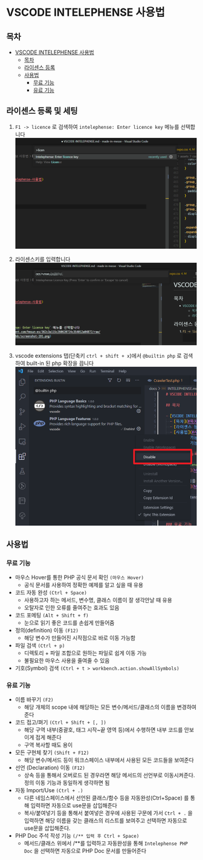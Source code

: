 # VSCODE INTELEPHENSE 사용법

## 목차

- [VSCODE INTELEPHENSE 사용법](#vscode-intelephense-사용법)
  - [목차](#목차)
  - [라이센스 등록](#라이센스-등록)
  - [사용법](#사용법)
    - [무료 기능](#무료-기능)
    - [유료 기능](#유료-기능)

## 라이센스 등록 및 세팅

1. `F1 -> licence` 로 검색하여 `intelephense: Enter licence key` 메뉴를 선택합니다
  ![등록#1](https://github.com/messe-esang/modern-php-study/blob/master/docs/screenshot-191.png)

2. 라이센스키를 입력합니다
  ![등록#2](https://github.com/messe-esang/modern-php-study/blob/master/docs/screenshot-192.png)

3. vscode extensions 탭(단축키 `ctrl + shift + x`)에서 `@builtin php` 로 검색하여 built-in 된 php 확장을 끕니다
  ![등록#3](https://github.com/messe-esang/modern-php-study/blob/master/docs/screenshot-1619093922.png)

## 사용법

### 무료 기능
- 마우스 Hover를 통한 PHP 공식 문서 확인 `(마우스 Hover)`
  - 공식 문서를 사용하여 정확한 예제를 알고 싶을 때 유용
- 코드 자동 완성 `(Ctrl + Space)`
  - 사용하고자 하는 메서드, 변수명, 클래스 이름이 잘 생각안날 때 유용
  - 오탈자로 인한 오류를 줄여주는 효과도 있음
- 코드 포메팅 `(Alt + Shift + f)`
  - 눈으로 읽기 좋은 코드를 손쉽게 만들어줌
- 정의(definition) 이동 `(F12)`
  - 해당 변수가 만들어진 시작점으로 바로 이동 가능함
- 파일 검색 `(Ctrl + p)`
  - 디렉토리 + 파일 조합으로 원하는 파일로 쉽게 이동 가능
  - 불필요한 마우스 사용을 줄여줄 수 있음
- 기호(Symbol) 검색 `(Ctrl + t > workbench.action.showAllSymbols)`

### 유료 기능
- 이름 바꾸기 `(F2)`
  - 해당 개체의 scope 내에 해당하는 모든 변수/메서드/클래스의 이름을 변경하여 준다
- 코드 접고/펴기 `(Ctrl + Shift + [, ])`
  - 해당 구역 내부(중괄호, 태그 시작~끝 영역 등)에서 수행하면 내부 코드를 안보이게 접게 해준다
  - 구역 복사할 때도 용이
- 모든 구현체 찾기 `(Shift + F12)`
  - 해당 변수/메서드 등이 워크스페이스 내부에서 사용된 모든 코드들을 보여준다
- 선언 (Declaration) 이동 `(F12)`
  - 상속 등을 통해서 오버로드 된 경우라면 해당 메서드의 선언부로 이동시켜준다. 정의 이동 기능과 동일하게 생각하면 됨
- 자동 Import/Use `(Ctrl + .)`
  - 다른 네임스페이스에서 선언된 클래스/함수 등을 자동완성(Ctrl+Space) 를 통해 입력하면 자동으로 use문을 삽입해준다
  - 복사/붙여넣기 등을 통해서 붙여넣은 경우에 사용된 구문에 가서 `Ctrl + .` 을 입력하면 해당 이름을 갖는 클래스의 리스트를 보여주고 선택하면 자동으로 use문을 삽입해준다.
- PHP Doc 주석 작성 기능 `(/** 입력 후 Ctrl + Space)`
  - 메서드/클래스 위에서 /**를 입력하고 자동완성을 통해 `Intelephense PHP Doc` 을 선택하면 자동으로 PHP Doc 문서를 만들어준다

